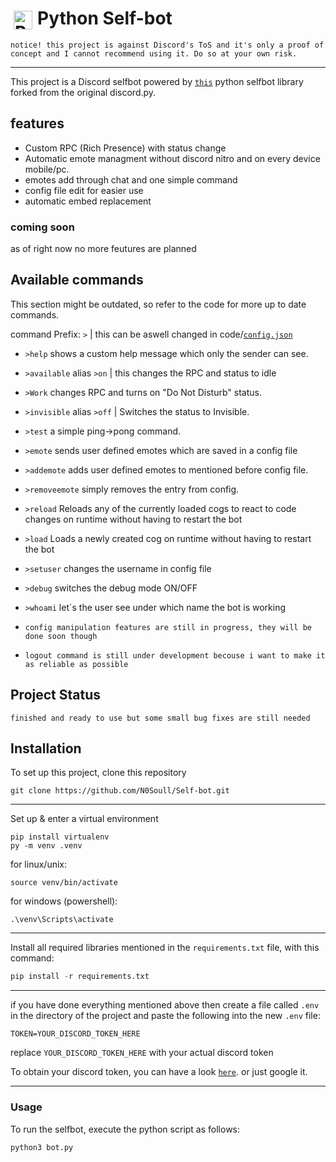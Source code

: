# <img align="left" alt="Python" width="30px" style="padding:5px;" src="https://cdn.jsdelivr.net/gh/devicons/devicon/icons/python/python-plain.svg" /> Python Self-bot

`notice! this project is against Discord's ToS and it's only a proof of concept and I cannot recommend using it. Do so at your own risk.`

---

This project is a Discord selfbot powered by [`this`](https://github.com/dolfies/discord.py-self) python selfbot library forked from the original discord.py.

## features

- Custom RPC (Rich Presence) with status change
- Automatic emote managment without discord nitro and on every device mobile/pc.
- emotes add through chat and one simple command
- config file edit for easier use
- automatic embed replacement

### coming soon

as of right now no more feutures are planned

## Available commands

This section might be outdated, so refer to the code for more up to date commands.

command Prefix: `>`
|
this can be aswell changed in code/[`config.json`](./config.json)

- ```>help``` shows a custom help message which only the sender can see.
- ```>available``` alias ```>on``` | this changes the RPC and status to idle
- ```>Work``` changes RPC and turns on "Do Not Disturb" status.
- ```>invisible``` alias ```>off``` | Switches the status to Invisible.
- ```>test``` a simple ping->pong command.
- ```>emote``` sends user defined emotes which are saved in a config file
- ```>addemote``` adds user defined emotes to mentioned before config file.
- ```>removeemote``` simply removes the entry from config.
- ```>reload``` Reloads any of the currently loaded cogs to react to code changes on runtime without having to restart the bot
- ```>load``` Loads a newly created cog on runtime without having to restart the bot
- ```>setuser``` changes the username in config file
- ```>debug``` switches the debug mode ON/OFF
- ```>whoami``` let´s the user see under which name the bot is working

- `config manipulation features are still in progress, they will be done soon though`
- `logout command is still under development becouse i want to make it as reliable as possible`

## Project Status

`finished and ready to use but some small bug fixes are still needed`

## Installation

To set up this project, clone this repository

```shell
git clone https://github.com/N0Soull/Self-bot.git
```

---

Set up & enter a virtual environment

```shell
pip install virtualenv
py -m venv .venv
```

for linux/unix:

```shell
source venv/bin/activate
```

for windows (powershell):

```shell
.\venv\Scripts\activate
```

---

Install all required libraries mentioned in the `requirements.txt` file, with this command:

```python
pip install -r requirements.txt
```

---

if you have done everything mentioned above then create a file called `.env` in the directory of the project and paste the following into the new `.env` file:

```env
TOKEN=YOUR_DISCORD_TOKEN_HERE
```

replace `YOUR_DISCORD_TOKEN_HERE` with your actual discord token

To obtain your discord token, you can have a look [`here`](https://discordpy-self.readthedocs.io/en/latest/token.html). or just google it.

---

### Usage

To run the selfbot, execute the python script as follows:

```python
python3 bot.py
```
